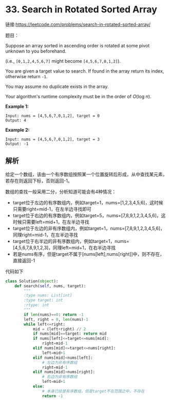 # 33. Search in Rotated Sorted Array

链接:https://leetcode.com/problems/search-in-rotated-sorted-array/

题目：

Suppose an array sorted in ascending order is rotated at some pivot unknown to you beforehand.

(i.e., `[0,1,2,4,5,6,7]` might become `[4,5,6,7,0,1,2]`).

You are given a target value to search. If found in the array return its index, otherwise return `-1`.

You may assume no duplicate exists in the array.

Your algorithm's runtime complexity must be in the order of *O*(log *n*).

**Example 1:**

```
Input: nums = [4,5,6,7,0,1,2], target = 0
Output: 4
```

**Example 2:**

```
Input: nums = [4,5,6,7,0,1,2], target = 3
Output: -1
```



## 解析

给定一个数组，该由一个有序数组按照某一个位置旋转后形成，从中查找某元素，若存在则返回下标，否则返回-1。

数组的查找一般采用二分，分析知道可能会有4种情况：

* target位于左边的有序数组内，例如target=1，nums=[1,2,3,4,5,6]，这时候只需要right=mid-1，在左半边寻找即可
* target位于右边的有序数组内，例如target=5，nums=[7,8,9,1,2,3,4,5,6]，这时候只需要left=mid+1，在左半边寻找
* target位于左边的非有序数组内，例如target=1，nums=[7,8,9,1,2,3,4,5,6]，同理right=mid-1，在左半边寻找
* target位于右半边的非有序数组内，例如target=1，nums=[4,5,6,7,8,9,1,2,3]，同理left=mid+1，在右半边寻找
* 若是nums有序，但是target不属于[nums[left],nums[right]]中，则不存在，直接返回-1

代码如下

```python
class Solution(object):
    def search(self, nums, target):
        """
        :type nums: List[int]
        :type target: int
        :rtype: int
        """
        if len(nums)==0: return -1
        left, right = 0, len(nums)-1
        while left<=right:
            mid = (left+right) // 2
            if nums[mid]==target: return mid
            if nums[left]<=target<=nums[mid]:
                right=mid-1
            elif nums[mid]<=target<=nums[right]:
                left=mid+1
            elif nums[mid]<nums[left]:
                # 左边为非有序数组
                right=mid-1
            elif nums[mid]>nums[right]:
                # 右边为非有序数组
                left=mid+1
            else:
                # 本身已经是有序数组，但是target不在范围之中，不存在
                return -1
```









 